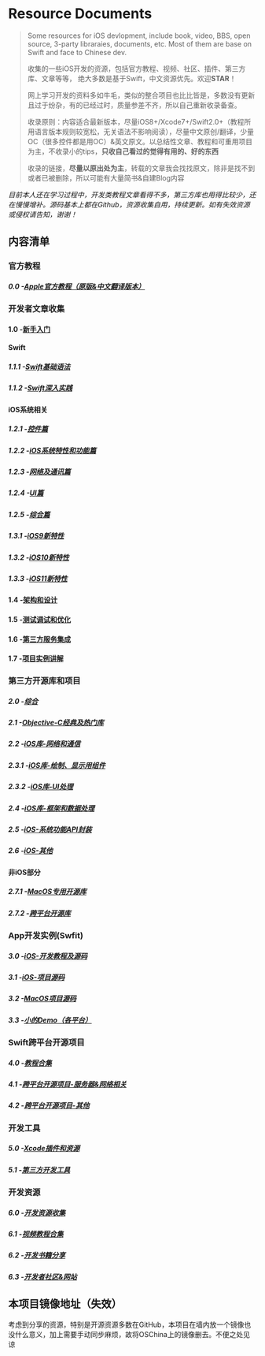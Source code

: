 # Resource Documents

> Some resources for iOS devlopment, include book, video, BBS, open source, 3-party libraraies, documents, etc. Most of them are base on Swift and face to Chinese dev.
> 
> 收集的一些iOS开发的资源，包括官方教程、视频、社区、插件、第三方库、文章等等， 绝大多数是基于Swift，中文资源优先。欢迎**STAR**！
> 
> 网上学习开发的资料多如牛毛，类似的整合项目也比比皆是，多数没有更新且过于纷杂，有的已经过时，质量参差不齐，所以自己重新收录备查。
> 
> 收录原则：内容适合最新版本，尽量iOS8+/Xcode7+/Swift2.0+（教程所用语言版本规则较宽松，无关语法不影响阅读），尽量中文原创/翻译，少量OC（很多控件都是用OC）&英文原文。以总结性文章、教程和可重用项目为主，不收录小的tips，**只收自己看过的觉得有用的、好的东西**
>  
> 收录的链接，**尽量以原出处为主**，转载的文章我会找找原文，除非是找不到或者已被删除，所以可能有大量简书&自建Blog内容

_目前本人还在学习过程中，开发类教程文章看得不多，第三方库也用得比较少，还在慢慢增补。源码基本上都在Github，资源收集自用，持续更新。如有失效资源或侵权请告知，谢谢！_

## 内容清单
### 官方教程
##### 0.0   -[Apple官方教程（原版&中文翻译版本）][1]
### 开发者文章收集
#### 1.0   -[新手入门][2]
#### Swift
##### 1.1.1 -[Swift基础语法][3]
##### 1.1.2 -[Swift深入实践][4]
#### iOS系统相关
##### 1.2.1 -[控件篇][5]
##### 1.2.2 -[iOS系统特性和功能篇][6]
##### 1.2.3 -[网络及通讯篇][7]
##### 1.2.4 -[UI篇][8]
##### 1.2.5 -[综合篇][9]
##### 1.3.1 -[iOS9新特性][10]
##### 1.3.2 -[iOS10新特性][11]
##### 1.3.3 -[iOS11新特性][12]
#### 1.4   -[架构和设计][13]
#### 1.5   -[测试调试和优化][14]
#### 1.6   -[第三方服务集成][15]
#### 1.7   -[项目实例讲解][16]
### 第三方开源库和项目
##### 2.0   -[综合][17]
##### 2.1   -[Objective-C经典及热门库][18]
##### 2.2   -[iOS库-网络和通信][19]
##### 2.3.1 -[iOS库-绘制、显示用组件][20]
##### 2.3.2 -[iOS库-UI处理][21]
##### 2.4   -[iOS库-框架和数据处理][22]
##### 2.5   -[iOS-系统功能API封装][23]
##### 2.6   -[iOS-其他][24]
#### 非iOS部分
##### 2.7.1 -[MacOS专用开源库][25]
##### 2.7.2 -[跨平台开源库][26]
### App开发实例(Swfit)
##### 3.0   -[iOS-开发教程及源码][27]
##### 3.1   -[iOS-项目源码][28]
##### 3.2   -[MacOS项目源码][29]
##### 3.3   -[小的Demo（各平台）][30]
### Swift跨平台开源项目
##### 4.0   -[教程合集][31]
##### 4.1   -[跨平台开源项目-服务器&网络相关][32]
##### 4.2   -[跨平台开源项目-其他][33]
### 开发工具
##### 5.0   -[Xcode插件和资源][34]
##### 5.1   -[第三方开发工具][35]
### 开发资源
##### 6.0   -[开发资源收集][36]
##### 6.1   -[视频教程合集][37]
##### 6.2   -[开发书籍分享][38]
##### 6.3   -[开发者社区&网站][39]

## 本项目镜像地址（失效）
考虑到分享的资源，特别是开源资源多数在GitHub，本项目在墙内放一个镜像也没什么意义，加上需要手动同步麻烦，故将OSChina上的镜像删去。不便之处见谅

[1]:	0.0fromApple.md
[2]:	1.0newer.md
[3]:	1.1.1swiftBase.md
[4]:	1.1.2swiftMore.md
[5]:	1.2.1widget.md
[6]:	1.2.2iosFunction.md
[7]:	1.2.3network.md
[8]:	1.2.4UI.md
[9]:	1.2.5comprehensive.md
[10]:	1.3.1iOS9.md
[11]:	1.3.2iOS10.md
[12]:	1.3.3iOS11.md
[13]:	1.4design.md
[14]:	1.5debug.md
[15]:	1.6integration.md
[16]:	1.7project.md
[17]:	2.0thirdLib.md
[18]:	2.1ocLib.md
[19]:	2.2libnet.md
[20]:	2.3.1UIwidget.md
[21]:	2.3.2libui.md
[22]:	2.4libframework.md
[23]:	2.5libos.md
[24]:	2.6libother.md
[25]:	2.7.1libmac.md
[26]:	2.7.2liball.md
[27]:	3.0iosAppHowto.md
[28]:	3.1iOSproject.md
[29]:	3.2macApp.md
[30]:	3.3SwiftDemo.md
[31]:	4.0openHowto.md
[32]:	4.1openNet.md
[33]:	4.2openPrj.md
[34]:	5.0Xcode.md
[35]:	5.1ToolAndRes.md
[36]:	6.0resource.md
[37]:	6.1Video.md
[38]:	6.2books.md
[39]:	6.3bbs.md